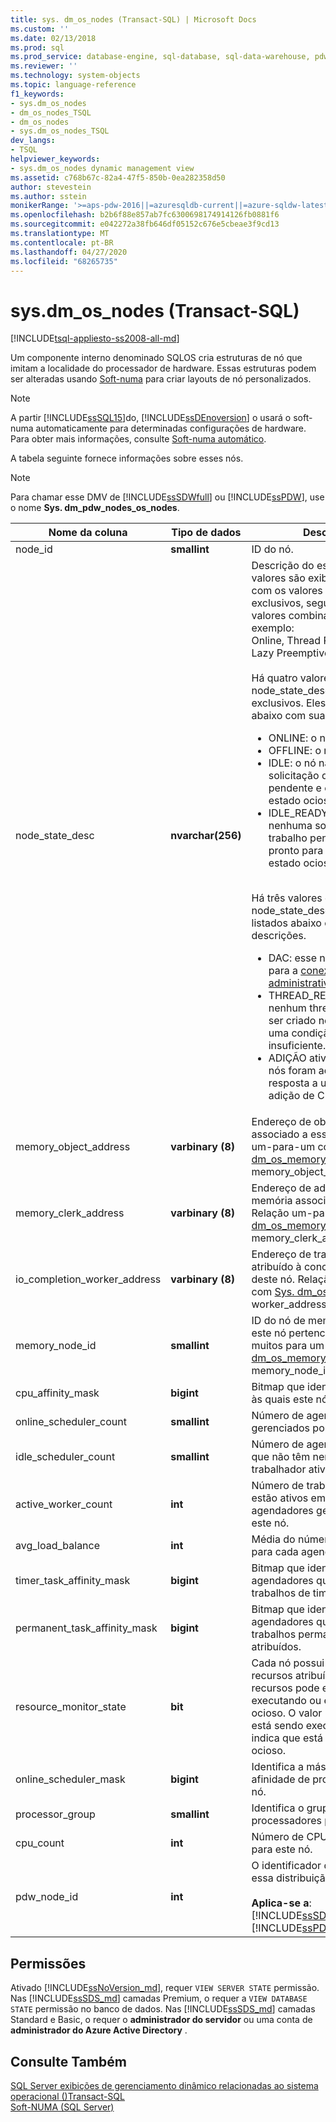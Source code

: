 ```yaml
---
title: sys. dm_os_nodes (Transact-SQL) | Microsoft Docs
ms.custom: ''
ms.date: 02/13/2018
ms.prod: sql
ms.prod_service: database-engine, sql-database, sql-data-warehouse, pdw
ms.reviewer: ''
ms.technology: system-objects
ms.topic: language-reference
f1_keywords:
- sys.dm_os_nodes
- dm_os_nodes_TSQL
- dm_os_nodes
- sys.dm_os_nodes_TSQL
dev_langs:
- TSQL
helpviewer_keywords:
- sys.dm_os_nodes dynamic management view
ms.assetid: c768b67c-82a4-47f5-850b-0ea282358d50
author: stevestein
ms.author: sstein
monikerRange: '>=aps-pdw-2016||=azuresqldb-current||=azure-sqldw-latest||>=sql-server-2016||=sqlallproducts-allversions||>=sql-server-linux-2017||=azuresqldb-mi-current'
ms.openlocfilehash: b2b6f88e857ab7fc6300698174914126fb0881f6
ms.sourcegitcommit: e042272a38fb646df05152c676e5cbeae3f9cd13
ms.translationtype: MT
ms.contentlocale: pt-BR
ms.lasthandoff: 04/27/2020
ms.locfileid: "68265735"
---
```

# <a name="sysdm_os_nodes-transact-sql"></a>sys.dm_os_nodes (Transact-SQL)
[!INCLUDE[tsql-appliesto-ss2008-all-md](../../includes/tsql-appliesto-ss2008-all-md.md)]

Um componente interno denominado SQLOS cria estruturas de nó que imitam a localidade do processador de hardware. Essas estruturas podem ser alteradas usando [Soft-numa](../../database-engine/configure-windows/soft-numa-sql-server.md) para criar layouts de nó personalizados.  

> [!NOTE]
> A partir [!INCLUDE[ssSQL15](../../includes/sssql15-md.md)]do, [!INCLUDE[ssDEnoversion](../../includes/ssdenoversion-md.md)] o usará o soft-numa automaticamente para determinadas configurações de hardware. Para obter mais informações, consulte [Soft-numa automático](../../database-engine/configure-windows/soft-numa-sql-server.md#automatic-soft-numa).
  
A tabela seguinte fornece informações sobre esses nós.  
  
> [!NOTE]
> Para chamar esse DMV de [!INCLUDE[ssSDWfull](../../includes/sssdwfull-md.md)] ou [!INCLUDE[ssPDW](../../includes/sspdw-md.md)], use o nome **Sys. dm_pdw_nodes_os_nodes**.  
  
|Nome da coluna|Tipo de dados|Descrição|  
|-----------------|---------------|-----------------|  
|node_id|**smallint**|ID do nó.|  
|node_state_desc|**nvarchar(256)**|Descrição do estado do nó. Os valores são exibidos primeiro com os valores mutuamente exclusivos, seguidos pelos valores combinados. Por exemplo:<br /> Online, Thread Resources Low, Lazy Preemptive<br /><br />Há quatro valores de node_state_desc mutuamente exclusivos. Eles são listados abaixo com suas descrições.<br /><ul><li>ONLINE: o nó está online<li>OFFLINE: o nó está offline<li>IDLE: o nó não tem nenhuma solicitação de trabalho pendente e entrou em estado ocioso.<li>IDLE_READY: o nó não tem nenhuma solicitação de trabalho pendente e está pronto para entrar em um estado ocioso.</li></ul><br />Há três valores de node_state_desc combináveis, listados abaixo com suas descrições.<br /><ul><li>DAC: esse nó é reservado para a [conexão administrativa dedicada](../../database-engine/configure-windows/diagnostic-connection-for-database-administrators.md).<li>THREAD_RESOURCES_LOW: nenhum thread novo pode ser criado neste nó devido a uma condição de memória insuficiente.<li>ADIÇÃO ativa: indica que os nós foram adicionados em resposta a um evento de adição de CPU a quente.</li></ul>|  
|memory_object_address|**varbinary (8)**|Endereço de objeto de memória associado a esse nó. Relação um-para-um com [Sys. dm_os_memory_objects](../../relational-databases/system-dynamic-management-views/sys-dm-os-memory-objects-transact-sql.md). memory_object_address.|  
|memory_clerk_address|**varbinary (8)**|Endereço de administrador de memória associado a este nó. Relação um-para-um com [Sys. dm_os_memory_clerks](../../relational-databases/system-dynamic-management-views/sys-dm-os-memory-clerks-transact-sql.md). memory_clerk_address.|  
|io_completion_worker_address|**varbinary (8)**|Endereço de trabalhador atribuído à conclusão de E/S deste nó. Relação um-para-um com [Sys. dm_os_workers](../../relational-databases/system-dynamic-management-views/sys-dm-os-workers-transact-sql.md). worker_address.|  
|memory_node_id|**smallint**|ID do nó de memória ao qual este nó pertence. Relação muitos para um com [Sys. dm_os_memory_nodes](../../relational-databases/system-dynamic-management-views/sys-dm-os-memory-nodes-transact-sql.md). memory_node_id.|  
|cpu_affinity_mask|**bigint**|Bitmap que identifica as CPUs às quais este nó está associado.|  
|online_scheduler_count|**smallint**|Número de agendadores online gerenciados por este nó.|  
|idle_scheduler_count|**smallint**|Número de agendadores online que não têm nenhum trabalhador ativo.|  
|active_worker_count|**int**|Número de trabalhadores que estão ativos em todos os agendadores gerenciados por este nó.|  
|avg_load_balance|**int**|Média do número de trabalhos para cada agendador neste nó.|  
|timer_task_affinity_mask|**bigint**|Bitmap que identifica os agendadores que podem ter trabalhos de timer atribuídos.|  
|permanent_task_affinity_mask|**bigint**|Bitmap que identifica os agendadores que podem ter trabalhos permanentes atribuídos.|  
|resource_monitor_state|**bit**|Cada nó possui um monitor de recursos atribuído. O monitor de recursos pode estar sendo executando ou em estado ocioso. O valor 1 indica que está sendo executado; o valor 0 indica que está em estado ocioso.|  
|online_scheduler_mask|**bigint**|Identifica a máscara de afinidade de processo para este nó.|  
|processor_group|**smallint**|Identifica o grupo de processadores para este nó.|  
|cpu_count |**int** |Número de CPUs disponíveis para este nó. |
|pdw_node_id|**int**|O identificador do nó em que essa distribuição está.<br /><br /> **Aplica-se a**: [!INCLUDE[ssSDWfull](../../includes/sssdwfull-md.md)],[!INCLUDE[ssPDW](../../includes/sspdw-md.md)]|  
  
## <a name="permissions"></a>Permissões

Ativado [!INCLUDE[ssNoVersion_md](../../includes/ssnoversion-md.md)], requer `VIEW SERVER STATE` permissão.   
Nas [!INCLUDE[ssSDS_md](../../includes/sssds-md.md)] camadas Premium, o requer a `VIEW DATABASE STATE` permissão no banco de dados. Nas [!INCLUDE[ssSDS_md](../../includes/sssds-md.md)] camadas Standard e Basic, o requer o **administrador do servidor** ou uma conta de **administrador do Azure Active Directory** .   

## <a name="see-also"></a>Consulte Também    
 [SQL Server exibições de gerenciamento dinâmico relacionadas ao sistema operacional &#40;&#41;Transact-SQL](../../relational-databases/system-dynamic-management-views/sql-server-operating-system-related-dynamic-management-views-transact-sql.md)   
 [Soft-NUMA &#40;SQL Server&#41;](../../database-engine/configure-windows/soft-numa-sql-server.md)  
  
